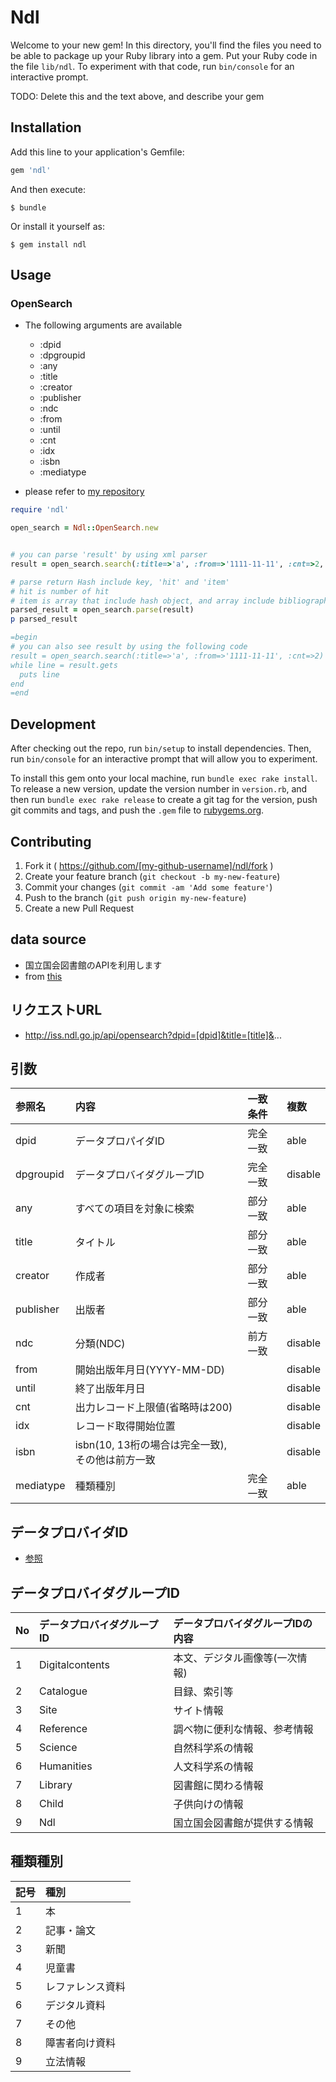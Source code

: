 # Ndl

Welcome to your new gem! In this directory, you'll find the files you need to be able to package up your Ruby library into a gem. Put your Ruby code in the file `lib/ndl`. To experiment with that code, run `bin/console` for an interactive prompt.

TODO: Delete this and the text above, and describe your gem

## Installation

Add this line to your application's Gemfile:

```ruby
gem 'ndl'
```

And then execute:

    $ bundle

Or install it yourself as:

    $ gem install ndl

## Usage

### OpenSearch

* The following arguments are available
  - :dpid
  - :dpgroupid
  - :any
  - :title
  - :creator
  - :publisher
  - :ndc
  - :from
  - :until
  - :cnt
  - :idx
  - :isbn
  - :mediatype

* please refer to [my repository](https://github.com/himkt/opensearch)

```ruby
require 'ndl'

open_search = Ndl::OpenSearch.new


# you can parse 'result' by using xml parser
result = open_search.search(:title=>'a', :from=>'1111-11-11', :cnt=>2, :ndc=>100)

# parse return Hash include key, 'hit' and 'item'
# hit is number of hit
# item is array that include hash object, and array include bibliography
parsed_result = open_search.parse(result)
p parsed_result

=begin
# you can also see result by using the following code
result = open_search.search(:title=>'a', :from=>'1111-11-11', :cnt=>2)
while line = result.gets
  puts line
end
=end
```

## Development

After checking out the repo, run `bin/setup` to install dependencies. Then, run `bin/console` for an interactive prompt that will allow you to experiment.

To install this gem onto your local machine, run `bundle exec rake install`. To release a new version, update the version number in `version.rb`, and then run `bundle exec rake release` to create a git tag for the version, push git commits and tags, and push the `.gem` file to [rubygems.org](https://rubygems.org).

## Contributing

1. Fork it ( https://github.com/[my-github-username]/ndl/fork )
2. Create your feature branch (`git checkout -b my-new-feature`)
3. Commit your changes (`git commit -am 'Add some feature'`)
4. Push to the branch (`git push origin my-new-feature`)
5. Create a new Pull Request

## data source
* 国立国会図書館のAPIを利用します
* from [this](http://iss.ndl.go.jp/information/wp-content/uploads/2014/12/ndlsearch_api_20141215_jp.pdf)

## リクエストURL
* http://iss.ndl.go.jp/api/opensearch?dpid=[dpid]&title=[title]&...

## 引数

|参照名     |内容                                            |一致条件|複数   |
|:----------|:-----------------------------------------------|:-------|:------|
|dpid       |データプロパイダID                              |完全一致|able   |
|dpgroupid  |データプロバイダグループID                      |完全一致|disable|
|any        |すべての項目を対象に検索                        |部分一致|able   |
|title      |タイトル                                        |部分一致|able   |
|creator    |作成者                                          |部分一致|able   |
|publisher  |出版者                                          |部分一致|able   |
|ndc        |分類(NDC)                                       |前方一致|disable|
|from       |開始出版年月日(YYYY-MM-DD)                      |        |disable|
|until      |終了出版年月日                                  |        |disable|
|cnt        |出力レコード上限値(省略時は200)                 |        |disable|
|idx        |レコード取得開始位置                            |        |disable|
|isbn       |isbn(10, 13桁の場合は完全一致), その他は前方一致|        |disable|
|mediatype  |種類種別                                        |完全一致|able   |

## データプロバイダID

* [参照](http://iss.ndl.go.jp/information/wp-content/uploads/2014/12/ndlsearch_api_furoku1_20141215_jp.pdf)

## データプロバイダグループID

|No |データプロバイダグループID|データプロバイダグループIDの内容|
|:--|:-------------------------|:-------------------------------|
|1  |Digitalcontents           |本文、デジタル画像等(一次情報)  |
|2  |Catalogue                 |目録、索引等                    |
|3  |Site                      |サイト情報                      |
|4  |Reference                 |調べ物に便利な情報、参考情報    |
|5  |Science                   |自然科学系の情報                |
|6  |Humanities                |人文科学系の情報                |
|7  |Library                   |図書館に関わる情報              |
|8  |Child                     |子供向けの情報                  |
|9  |Ndl                       |国立国会図書館が提供する情報    |

## 種類種別

|記号|種別|
|:---|:---|
|1   |本  |
|2   |記事・論文|
|3   |新聞|
|4   |児童書|
|5   |レファレンス資料|
|6   |デジタル資料|
|7   |その他|
|8   |障害者向け資料|
|9   |立法情報|
